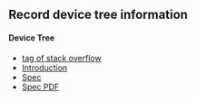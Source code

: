Record device tree information
---------------------------------------------
#### Device Tree
- [tag of stack overflow](http://stackoverflow.com/tags/device-tree/info)
- [Introduction](http://elinux.org/Device_Tree)
- [Spec](http://elinux.org/Device_tree_future#Devicetree_Specification)
- [Spec PDF](http://elinux.org/images/c/cf/Power_ePAPR_APPROVED_v1.1.pdf)

